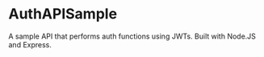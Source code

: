 # AuthAPISample
A sample API that performs auth functions using JWTs. Built with Node.JS and Express.

